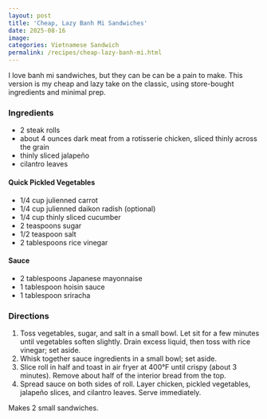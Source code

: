 ```yaml
---
layout: post
title: 'Cheap, Lazy Banh Mi Sandwiches'
date: 2025-08-16
image:
categories: Vietnamese Sandwich
permalink: /recipes/cheap-lazy-banh-mi.html
---
```


I love banh mi sandwiches, but they can be can be a pain to make. This version is my cheap and lazy take on the classic, using store-bought ingredients and minimal prep.

### Ingredients

- 2 steak rolls
- about 4 ounces dark meat from a rotisserie chicken, sliced thinly across the grain
- thinly sliced jalapeño
- cilantro leaves

#### Quick Pickled Vegetables

- 1/4 cup julienned carrot
- 1/4 cup julienned daikon radish (optional)
- 1/4 cup thinly sliced cucumber
- 2 teaspoons sugar
- 1/2 teaspoon salt
- 2 tablespoons rice vinegar

#### Sauce

- 2 tablespoons Japanese mayonnaise
- 1 tablespoon hoisin sauce
- 1 tablespoon sriracha

### Directions

1. Toss vegetables, sugar, and salt in a small bowl. Let sit for a few minutes until vegetables soften slightly. Drain excess liquid, then toss with rice vinegar; set aside.
1. Whisk together sauce ingredients in a small bowl; set aside.
1. Slice roll in half and toast in air fryer at 400°F until crispy (about 3 minutes). Remove about half of the interior bread from the top.
1. Spread sauce on both sides of roll. Layer chicken, pickled vegetables, jalapeño slices, and cilantro leaves. Serve immediately.

Makes 2 small sandwiches.
